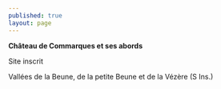 ```yaml
---
published: true
layout: page
---
```



**Château de Commarques et ses abords**

Site inscrit

Vallées de la Beune, de la petite Beune et de la Vézère (S Ins.)

